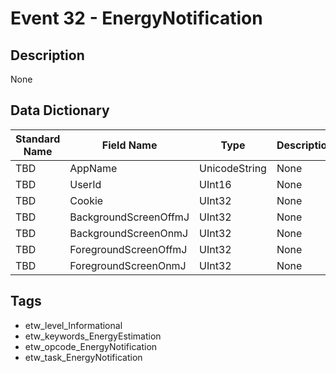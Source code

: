 # Event 32 - EnergyNotification

## Description
None

## Data Dictionary
|Standard Name|Field Name|Type|Description|Sample Value|
|---|---|---|---|---|
|TBD|AppName|UnicodeString|None|`None`|
|TBD|UserId|UInt16|None|`None`|
|TBD|Cookie|UInt32|None|`None`|
|TBD|BackgroundScreenOffmJ|UInt32|None|`None`|
|TBD|BackgroundScreenOnmJ|UInt32|None|`None`|
|TBD|ForegroundScreenOffmJ|UInt32|None|`None`|
|TBD|ForegroundScreenOnmJ|UInt32|None|`None`|

## Tags
* etw_level_Informational
* etw_keywords_EnergyEstimation
* etw_opcode_EnergyNotification
* etw_task_EnergyNotification